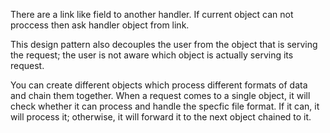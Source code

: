 There are a link like field to another handler. If current object can not proccess then ask handler object from link.

This design pattern also decouples the user from the object that is serving the request; the user is not aware which
object is actually
serving its request.

You can create different objects which process
different formats of data and chain them together. When a request comes to a single object, it will check whether it can
process
and handle the specfic file format. If it can, it will process it; otherwise, it will forward it to the next object
chained to it.